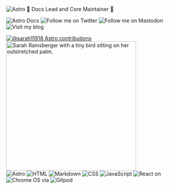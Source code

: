 ![Astro](https://img.shields.io/badge/Astro-333333.svg?logo=astro) 🚀 Docs Lead and Core Maintainer 🚀


![Astro Docs](https://img.shields.io/badge/docs.astro.build-blueviolet?style=for-the-badge)  ![Follow me on Twitter](https://img.shields.io/badge/@sarah11918-blue?logo=twitter&logoColor=white&style=for-the-badge) ![Follow me on Mastodon](https://img.shields.io/mastodon/follow/000011967?domain=https%3A%2F%2Fmastodon.social&label=%40sarah11918%40mastodon.social&logo=mastodon&logoColor=white&style=for-the-badge) ![Visit my blog](https://img.shields.io/badge/blog-rainsberger.ca-blue?style=for-the-badge)

[![@sarah11918 Astro contributions](https://astro.badg.es/v1/contributor/sarah11918.svg)](https://astro.badg.es/v1/contributor/sarah11918/) <img src="https://user-images.githubusercontent.com/5098874/142215203-284acb33-90cd-4d31-80d6-352085be1d57.jpg" width="350" alt="Sarah Rainsberger with a tiny bird sitting on her outstretched palm.">
<br>
![Astro](https://img.shields.io/badge/ASTRO-blueviolet?style=for-the-badge) ![](https://img.shields.io/badge/html5-%23E34F26.svg?style=for-the-badge&logo=html5&logoColor=white "HTML") ![](https://img.shields.io/badge/markdown-%23000000.svg?style=for-the-badge&logo=markdown&logoColor=white "Markdown") ![](https://img.shields.io/badge/css3-%231572B6.svg?style=for-the-badge&logo=css3&logoColor=white "CSS") ![](https://img.shields.io/badge/javascript-%23323330.svg?style=for-the-badge&logo=javascript&logoColor=%23F7DF1E "JavaScript") ![](https://img.shields.io/badge/react-%2320232a.svg?style=for-the-badge&logo=react&logoColor=%2361DAFB "React") on ![](https://img.shields.io/badge/chrome%20os-3d89fc?style=for-the-badge&logo=google%20chrome&logoColor=white "Chrome OS") via ![](https://img.shields.io/badge/gitpod-f06611.svg?style=for-the-badge&logo=gitpod&logoColor=white "Gitpod")

<!--
**sarah11918/sarah11918** is a ✨ _special_ ✨ repository because its `README.md` (this file) appears on your GitHub profile.

Here are some ideas to get you started:

- 🔭 I’m currently working on ...
- 🌱 I’m currently learning ...
- 👯 I’m looking to collaborate on ...
- 🤔 I’m looking for help with ...
- 💬 Ask me about ...
- 📫 How to reach me: ...
- 😄 Pronouns: ...
- ⚡ Fun fact: ...

[![sarah11918’s github stats](https://github-readme-stats.vercel.app/api?username=sarah11918)](https://github.com/sarah11918)
[![Top Langs](https://github-readme-stats.vercel.app/api/top-langs/?username=sarah11918&layout=compact)](https://github.com/sarah11918)

![Twitter](https://img.shields.io/badge/sarah11918-%231DA1F2.svg?style=for-the-badge&logo=Twitter&logoColor=white)

![Discord](https://img.shields.io/badge/%3CAstro%20Lounge%3E-%237289DA.svg?style=for-the-badge&logo=discord&logoColor=white)



![Pop! OS](https://img.shields.io/badge/Pop!_OS-48B9C7?style=for-the-badge&logo=Pop!_OS&logoColor=white)

-->
